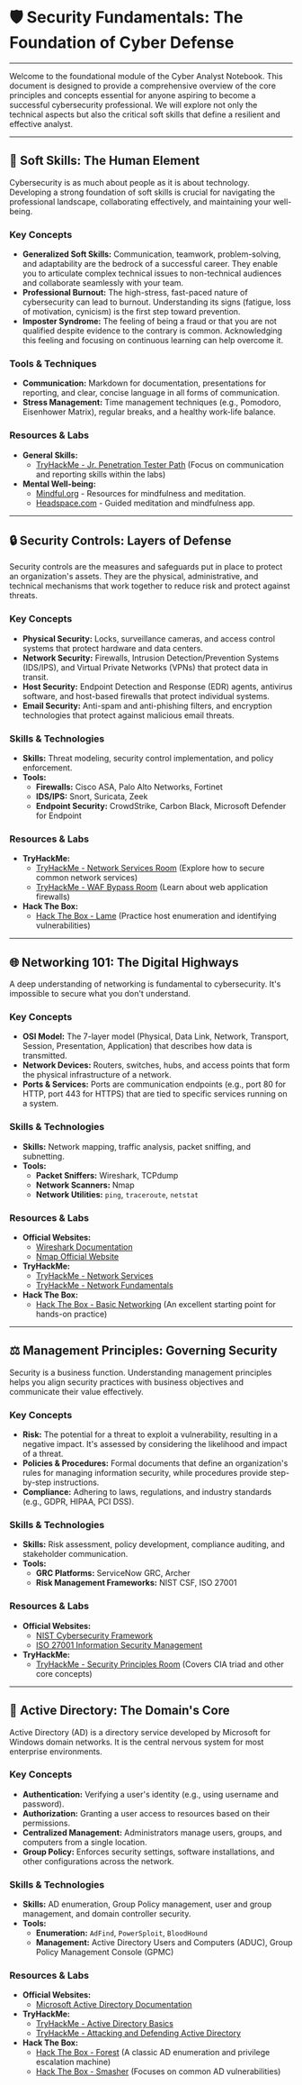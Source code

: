 # 🛡️ Security Fundamentals: The Foundation of Cyber Defense

---

Welcome to the foundational module of the Cyber Analyst Notebook. This document is designed to provide a comprehensive overview of the core principles and concepts essential for anyone aspiring to become a successful cybersecurity professional. We will explore not only the technical aspects but also the critical soft skills that define a resilient and effective analyst.

---

## 🧠 Soft Skills: The Human Element

Cybersecurity is as much about people as it is about technology. Developing a strong foundation of soft skills is crucial for navigating the professional landscape, collaborating effectively, and maintaining your well-being.

### **Key Concepts**

* **Generalized Soft Skills:** Communication, teamwork, problem-solving, and adaptability are the bedrock of a successful career. They enable you to articulate complex technical issues to non-technical audiences and collaborate seamlessly with your team.
* **Professional Burnout:** The high-stress, fast-paced nature of cybersecurity can lead to burnout. Understanding its signs (fatigue, loss of motivation, cynicism) is the first step toward prevention.
* **Imposter Syndrome:** The feeling of being a fraud or that you are not qualified despite evidence to the contrary is common. Acknowledging this feeling and focusing on continuous learning can help overcome it.

### **Tools & Techniques**

* **Communication:** Markdown for documentation, presentations for reporting, and clear, concise language in all forms of communication.
* **Stress Management:** Time management techniques (e.g., Pomodoro, Eisenhower Matrix), regular breaks, and a healthy work-life balance.

### **Resources & Labs**

* **General Skills:**
    * [TryHackMe - Jr. Penetration Tester Path](https://tryhackme.com/path/jr-penetration-tester) (Focus on communication and reporting skills within the labs)
* **Mental Well-being:**
    * [Mindful.org](https://www.mindful.org/) - Resources for mindfulness and meditation.
    * [Headspace.com](https://www.headspace.com/) - Guided meditation and mindfulness app.

---

## 🔒 Security Controls: Layers of Defense

Security controls are the measures and safeguards put in place to protect an organization's assets. They are the physical, administrative, and technical mechanisms that work together to reduce risk and protect against threats.

### **Key Concepts**

* **Physical Security:** Locks, surveillance cameras, and access control systems that protect hardware and data centers.
* **Network Security:** Firewalls, Intrusion Detection/Prevention Systems (IDS/IPS), and Virtual Private Networks (VPNs) that protect data in transit.
* **Host Security:** Endpoint Detection and Response (EDR) agents, antivirus software, and host-based firewalls that protect individual systems.
* **Email Security:** Anti-spam and anti-phishing filters, and encryption technologies that protect against malicious email threats.

### **Skills & Technologies**

* **Skills:** Threat modeling, security control implementation, and policy enforcement.
* **Tools:**
    * **Firewalls:** Cisco ASA, Palo Alto Networks, Fortinet
    * **IDS/IPS:** Snort, Suricata, Zeek
    * **Endpoint Security:** CrowdStrike, Carbon Black, Microsoft Defender for Endpoint

### **Resources & Labs**

* **TryHackMe:**
    * [TryHackMe - Network Services Room](https://tryhackme.com/room/networkservices) (Explore how to secure common network services)
    * [TryHackMe - WAF Bypass Room](https://tryhackme.com/room/wafbypass) (Learn about web application firewalls)
* **Hack The Box:**
    * [Hack The Box - Lame](https://app.hackthebox.com/machines/Lame) (Practice host enumeration and identifying vulnerabilities)

---

## 🌐 Networking 101: The Digital Highways

A deep understanding of networking is fundamental to cybersecurity. It's impossible to secure what you don't understand.

### **Key Concepts**

* **OSI Model:** The 7-layer model (Physical, Data Link, Network, Transport, Session, Presentation, Application) that describes how data is transmitted.
* **Network Devices:** Routers, switches, hubs, and access points that form the physical infrastructure of a network.
* **Ports & Services:** Ports are communication endpoints (e.g., port 80 for HTTP, port 443 for HTTPS) that are tied to specific services running on a system.

### **Skills & Technologies**

* **Skills:** Network mapping, traffic analysis, packet sniffing, and subnetting.
* **Tools:**
    * **Packet Sniffers:** Wireshark, TCPdump
    * **Network Scanners:** Nmap
    * **Network Utilities:** `ping`, `traceroute`, `netstat`

### **Resources & Labs**

* **Official Websites:**
    * [Wireshark Documentation](https://www.wireshark.org/docs/)
    * [Nmap Official Website](https://nmap.org/)
* **TryHackMe:**
    * [TryHackMe - Network Services](https://tryhackme.com/room/networkservices)
    * [TryHackMe - Network Fundamentals](https://tryhackme.com/room/networkfundamentals)
* **Hack The Box:**
    * [Hack The Box - Basic Networking](https://app.hackthebox.com/starting-point/networking) (An excellent starting point for hands-on practice)

---

## ⚖️ Management Principles: Governing Security

Security is a business function. Understanding management principles helps you align security practices with business objectives and communicate their value effectively.

### **Key Concepts**

* **Risk:** The potential for a threat to exploit a vulnerability, resulting in a negative impact. It's assessed by considering the likelihood and impact of a threat.
* **Policies & Procedures:** Formal documents that define an organization's rules for managing information security, while procedures provide step-by-step instructions.
* **Compliance:** Adhering to laws, regulations, and industry standards (e.g., GDPR, HIPAA, PCI DSS).

### **Skills & Technologies**

* **Skills:** Risk assessment, policy development, compliance auditing, and stakeholder communication.
* **Tools:**
    * **GRC Platforms:** ServiceNow GRC, Archer
    * **Risk Management Frameworks:** NIST CSF, ISO 27001

### **Resources & Labs**

* **Official Websites:**
    * [NIST Cybersecurity Framework](https://www.nist.gov/cyberframework)
    * [ISO 27001 Information Security Management](https://www.iso.org/isoiec-27001-information-security.html)
* **TryHackMe:**
    * [TryHackMe - Security Principles Room](https://tryhackme.com/room/securityprinciples) (Covers CIA triad and other core concepts)

---

## 🏰 Active Directory: The Domain's Core

Active Directory (AD) is a directory service developed by Microsoft for Windows domain networks. It is the central nervous system for most enterprise environments.

### **Key Concepts**

* **Authentication:** Verifying a user's identity (e.g., using username and password).
* **Authorization:** Granting a user access to resources based on their permissions.
* **Centralized Management:** Administrators manage users, groups, and computers from a single location.
* **Group Policy:** Enforces security settings, software installations, and other configurations across the network.

### **Skills & Technologies**

* **Skills:** AD enumeration, Group Policy management, user and group management, and domain controller security.
* **Tools:**
    * **Enumeration:** `AdFind`, `PowerSploit`, `BloodHound`
    * **Management:** Active Directory Users and Computers (ADUC), Group Policy Management Console (GPMC)

### **Resources & Labs**

* **Official Websites:**
    * [Microsoft Active Directory Documentation](https://docs.microsoft.com/en-us/windows-server/identity/ad-ds/active-directory-domain-services)
* **TryHackMe:**
    * [TryHackMe - Active Directory Basics](https://tryhackme.com/room/adbasics)
    * [TryHackMe - Attacking and Defending Active Directory](https://tryhackme.com/room/attackinganddefendingad)
* **Hack The Box:**
    * [Hack The Box - Forest](https://app.hackthebox.com/machines/Forest) (A classic AD enumeration and privilege escalation machine)
    * [Hack The Box - Smasher](https://app.hackthebox.com/machines/Smasher) (Focuses on common AD vulnerabilities)
